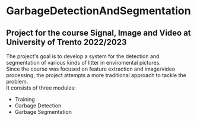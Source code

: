 # GarbageDetectionAndSegmentation
Project for the course **Signal, Image and Video** at University of Trento 2022/2023
---
The project's goal is to develop a system for the detection and segmentation of various kinds of litter in enviromental pictures.  
Since the course was focused on feature extraction and image/video processing, the project attempts a more traditional approach to tackle the problem.      
It consists of three modules:
- Training
- Garbage Detection
- Garbage Segmentation

